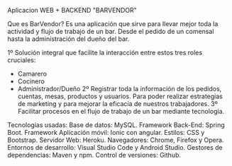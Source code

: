 Aplicacion WEB + BACKEND "BARVENDOR"

Que es BarVendor?
Es una aplicación que sirve para llevar mejor toda la actividad y flujo de trabajo de un bar. Desde el pedido de un comensal hasta la administración del dueño del bar.

1º Solución integral que facilite la interacción entre estos tres roles cruciales:
  - Camarero
  - Cocinero
  - Administrador/Dueño
2º Registrar toda la información de los pedidos, cuentas, mesas, productos y usuarios. Para poder realizar estrategias de marketing y para mejorar la eficacia de nuestros trabajadores.
3º Facilitar procesos en el flujo de trabajo de un bar mediante tecnología.

Tecnologías usadas:
Base de datos: MySQL.
Framework Back-End: Spring Boot.
Framework Aplicación móvil: Ionic con angular.
Estilos: CSS  y Bootstrap.
Servidor Web: Heroku.
Navegadores: Chrome, Firefox y Opera.
Entornos de desarrollo: Visual Studio Code y Android Studio.
Gestores de dependencias: Maven y npm.
Control de versiones: Github.
